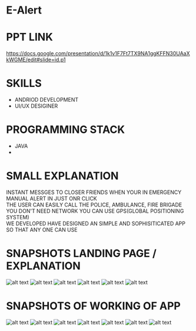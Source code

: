 

# E-Alert


  


# PPT LINK   

https://docs.google.com/presentation/d/1k1v1F7Ft7TX9NA1ggKFFN30UAaXkWGME/edit#slide=id.p1  



# SKILLS

- ANDRIOD DEVELOPMENT
- UI/UX DESIGINER


#  PROGRAMMING STACK

- JAVA
- 


# SMALL EXPLANATION

INSTANT MESSGES TO CLOSER FRIENDS WHEN YOUR IN EMERGENCY  
MANUAL ALERT IN JUST ONR CLICK  
THE USER CAN EASILY CALL THE POLICE, AMBULANCE, FIRE BRIGADE  
YOU DON'T NEED NETWORK YOU CAN USE GPS(GLOBAL POSITIONING SYSTEM)  
WE DEVELOPED HAVE DESIGNED AN SIMPLE AND SOPHISITICATED APP SO THAT ANY ONE CAN USE   


# SNAPSHOTS LANDING PAGE / EXPLANATION 

![alt text](https://github.com/nabaratanpatra/DIVINE/blob/main/Screensort/load1.JPG?raw=true)
![alt text](https://github.com/nabaratanpatra/DIVINE/blob/main/Screensort/load2.JPG?raw=true)
![alt text](https://github.com/nabaratanpatra/DIVINE/blob/main/Screensort/load3.JPG?raw=true)
![alt text](https://github.com/nabaratanpatra/DIVINE/blob/main/Screensort/load4.JPG?raw=true)
![alt text](https://github.com/nabaratanpatra/DIVINE/blob/main/Screensort/load5.JPG?raw=true)
![alt text](https://github.com/nabaratanpatra/DIVINE/blob/main/Screensort/load6.JPG?raw=true)


# SNAPSHOTS OF WORKING OF APP 

![alt text](https://github.com/nabaratanpatra/DIVINE/blob/main/Screensort/snap1.JPG?raw=true)
![alt text](https://github.com/nabaratanpatra/DIVINE/blob/main/Screensort/snap2.JPG?raw=true)
![alt text](https://github.com/nabaratanpatra/DIVINE/blob/main/Screensort/snap3.JPG?raw=true)
![alt text](https://github.com/nabaratanpatra/DIVINE/blob/main/Screensort/snap4.JPG?raw=true)
![alt text](https://github.com/nabaratanpatra/DIVINE/blob/main/Screensort/snap5.JPG?raw=true)
![alt text](https://github.com/nabaratanpatra/DIVINE/blob/main/Screensort/snap6.JPG?raw=true)
![alt text](https://github.com/nabaratanpatra/DIVINE/blob/main/Screensort/snap8.JPG?raw=true)

